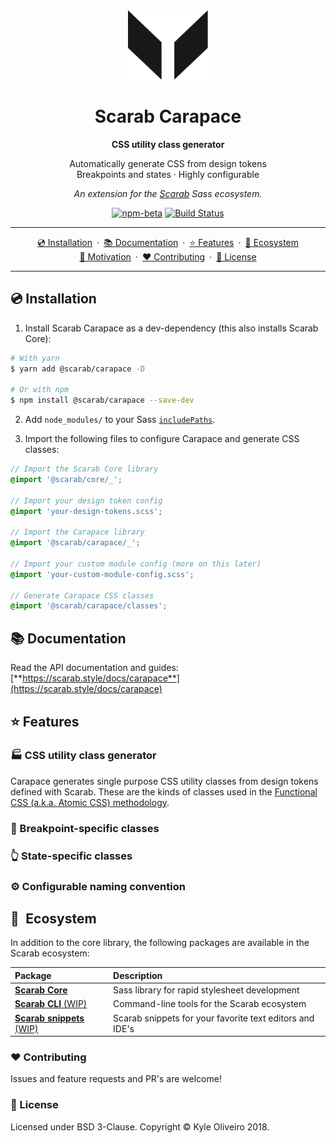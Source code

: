 <div align="center" style="text-align:center;">
<img src="https://raw.githubusercontent.com/kyleoliveiro/scarab-carapace/master/carapace-logo.svg?sanitize=true" width="128">
<h1>Scarab Carapace</h1>
<strong>CSS utility class generator</strong>

Automatically generate CSS from design tokens <br>Breakpoints and states · Highly configurable

_An extension for the [Scarab](https://github.com/kyleoliveiro/scarab-core) Sass ecosystem._

[![npm-beta](https://img.shields.io/npm/v/@scarab/carapace.svg)](https://www.npmjs.com/package/@scarab/carapace)
[![Build Status](https://travis-ci.org/kyleoliveiro/scarab-carapace.svg)](https://travis-ci.org/kyleoliveiro/scarab-carapace.svg) 

---

[💿 Installation](#installation)&ensp;·&ensp;[📚 Documentation](#documentation)&ensp;·&ensp;[⭐️ Features](#features)&ensp;·&ensp;[🍃 Ecosystem](#ecosystem)
<br>
[🎉 Motivation](#motivation)&ensp;·&ensp;[❤️ Contributing](#contributing)&ensp;·&ensp;[📃️ License](#license)
</div>

---

## 💿 Installation
1. Install Scarab Carapace as a dev-dependency (this also installs Scarab Core):

```bash
# With yarn
$ yarn add @scarab/carapace -D

# Or with npm
$ npm install @scarab/carapace --save-dev
```

2. Add `node_modules/` to your Sass [`includePaths`](https://github.com/sass/node-sass#includepaths).

3. Import the following files to configure Carapace and generate CSS classes:

```scss
// Import the Scarab Core library
@import '@scarab/core/_';

// Import your design token config
@import 'your-design-tokens.scss';

// Import the Carapace library
@import '@scarab/carapace/_';

// Import your custom module config (more on this later)
@import 'your-custom-module-config.scss';

// Generate Carapace CSS classes
@import '@scarab/carapace/classes';
```

## 📚 Documentation
Read the API documentation and guides:<br>
[**https://scarab.style/docs/carapace**](https://scarab.style/docs/carapace)

## ⭐️ Features

### 🏭 CSS utility class generator
Carapace generates single purpose CSS utility classes from design tokens defined with Scarab. These are the kinds of classes used in the [Functional CSS (a.k.a. Atomic CSS) methodology](https://css-tricks.com/lets-define-exactly-atomic-css/).

### 📲 Breakpoint-specific classes

### 👆 State-specific classes

### ⚙️ Configurable naming convention

## 🍃 Ecosystem

In addition to the core library, the following packages are available in the Scarab ecosystem:

| Package | Description |
| :-- | :-- |
| [**Scarab Core**](https://github.com/kyleoliveiro/scarab-core.git) | Sass library for rapid stylesheet development |
| [**Scarab CLI** (WIP)](https://github.com/kyleoliveiro/scarab-cli.git) | Command-line tools for the Scarab ecosystem |
| [**Scarab snippets** (WIP)](https://github.com/kyleoliveiro/scarab-snippets.git) | Scarab snippets for your favorite text editors and IDE's |

### ❤️ Contributing
Issues and feature requests and PR's are welcome!

### 📃️ License
Licensed under BSD 3-Clause. Copyright &copy; Kyle Oliveiro 2018.
